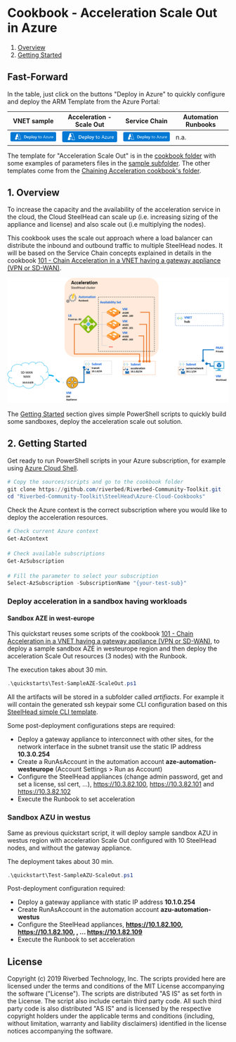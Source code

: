 # Cookbook - Acceleration Scale Out in Azure

1. [Overview](#1-overview)
2. [Getting Started](#2-getting-started)

## Fast-Forward

In the table, just click on the buttons "Deploy in Azure" to quickly configure and deploy the ARM Template from the Azure Portal:

| VNET sample | **Acceleration - Scale Out** | Service Chain | Automation Runbooks |
| --- | --- | --- | --- |
| [![Deploy to Azure](https://raw.githubusercontent.com/Azure/azure-quickstart-templates/master/1-CONTRIBUTION-GUIDE/images/deploytoazure.png)](https://portal.azure.com/#create/Microsoft.Template/uri/https%3A%2F%2Fraw.githubusercontent.com%2Friverbed%2FRiverbed-Community-Toolkit%2Fmaster%2FSteelHead%2FAzure-Cloud-Cookbooks%2F101-service-chain-gw-appliance%2Fazuredeploy-sandbox.json) | [![Deploy to Azure](https://raw.githubusercontent.com/Azure/azure-quickstart-templates/master/1-CONTRIBUTION-GUIDE/images/deploytoazure.png)](https://portal.azure.com/#create/Microsoft.Template/uri/https%3A%2F%2Fraw.githubusercontent.com%2Friverbed%2FRiverbed-Community-Toolkit%2Fmaster%2FSteelHead%2FAzure-Cloud-Cookbooks%2F102-scale-out%2Fazuredeploy-acceleration-scale.json) | [![Deploy to Azure](https://raw.githubusercontent.com/Azure/azure-quickstart-templates/master/1-CONTRIBUTION-GUIDE/images/deploytoazure.png)](https://portal.azure.com/#create/Microsoft.Template/uri/https%3A%2F%2Fraw.githubusercontent.com%2Friverbed%2FRiverbed-Community-Toolkit%2Fmaster%2FSteelHead%2FAzure-Cloud-Cookbooks%2F101-service-chain-gw-appliance%2Fazuredeploy-routetables.json)| n.a. |

The template for "Acceleration Scale Out" is in the [cookbook folder](./) with some examples of parameters files in the [sample subfolder](./sample). The other templates come from the [Chaining Acceleration cookbook's folder](../101-service-chain-gw-appliance).

## 1. Overview

To increase the capacity and the availability of the acceleration service in the cloud, the Cloud SteelHead can scale up (i.e. increasing sizing of the appliance and license) and also scale out (i.e multiplying the nodes).

This cookbook uses the scale out approach where a load balancer can distribute the inbound and outbound traffic to multiple SteelHead nodes. It will be based on the Service Chain concepts explained in details in the cookbook [101 - Chain Acceleration in a VNET having a gateway appliance (VPN or SD-WAN)](../101-service-chain-gw-appliance).

![Acceleration Scale Out in Azure](../images/Riverbed-Acceleration-Azure-Scale-Out.png)

The [Getting Started](#getting-started) section gives simple PowerShell scripts to quickly build some sandboxes, deploy the acceleration scale out solution.

## 2. Getting Started

Get ready to run PowerShell scripts in your Azure subscription, for example using [Azure Cloud Shell](https://shell.azure.com/powershell).

```PowerShell
# Copy the sources/scripts and go to the cookbook folder
git clone https://github.com/riverbed/Riverbed-Community-Toolkit.git
cd "Riverbed-Community-Toolkit\SteelHead\Azure-Cloud-Cookbooks"
```

Check the Azure context is the correct subscription where you would like to deploy the acceleration resources.

```PowerShell
# Check current Azure context
Get-AzContext

# Check available subscriptions
Get-AzSubscription

# Fill the parameter to select your subscription
Select-AzSubscription -SubscriptionName "{your-test-sub}"
```

### Deploy acceleration in a sandbox having workloads

#### Sandbox AZE in west-europe

This quickstart reuses some scripts of the cookbook [101 - Chain Acceleration in a VNET having a gateway appliance (VPN or SD-WAN)](../101-service-chain-gw-appliance), to deploy a sample sandbox AZE in westeurope region and then deploy the acceleration Scale Out resources (3 nodes) with the Runbook.

The execution takes about 30 min.

```PowerShell
.\quickstarts\Test-SampleAZE-ScaleOut.ps1
```

All the artifacts will be stored in a subfolder called *artifiacts*. For example it will contain the generated ssh keypair some CLI configuration based on this [SteelHead simple CLI template](./scripts/Template-CloudSteelHeadConfiguration.cli).

Some post-deployment configurations steps are required:

- Deploy a gateway appliance to interconnect with other sites, for the network interface in the subnet transit use the static IP address **10.3.0.254**
- Create a RunAsAccount in the automation account **aze-automation-westeurope** (Account Settings > Run as Account)
- Configure the SteelHead appliances (change admin password, get and set a license, ssl cert, ...), https://10.3.82.100, https://10.3.82.101 and https://10.3.82.102
- Execute the Runbook to set acceleration

### Sandbox AZU in westus

Same as previous quickstart script, it will deploy sample sandbox AZU in westus region with acceleration Scale Out configured with 10 SteelHead nodes, and without the gateway appliance.

The deployment takes about 30 min.

```PowerShell
.\quickstart\Test-SampleAZU-ScaleOut.ps1
```

Post-deployment configuration required:

- Deploy a gateway appliance with static IP address **10.1.0.254**
- Create RunAsAccount in the automation account **azu-automation-westus**
- Configure the SteelHead appliances, **https://10.1.82.100, https://10.1.82.100, , ... https://10.1.82.109**
- Execute the Runbook to set acceleration

## License

Copyright (c) 2019 Riverbed Technology, Inc.
The scripts provided here are licensed under the terms and conditions of the MIT License accompanying the software ("License"). The scripts are distributed "AS IS" as set forth in the License. The script also include certain third party code. All such third party code is also distributed "AS IS" and is licensed by the respective copyright holders under the applicable terms and conditions (including, without limitation, warranty and liability disclaimers) identified in the license notices accompanying the software.